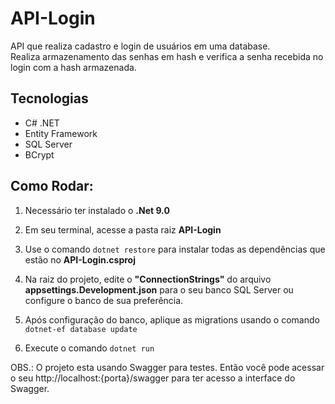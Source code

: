 # API-Login
 
API que realiza cadastro e login de usuários em uma database. \
Realiza armazenamento das senhas em hash e verifica a senha recebida no login com a hash armazenada. 


## Tecnologias
- C# .NET
- Entity Framework
- SQL Server
- BCrypt


## Como Rodar:
1. Necessário ter instalado o __.Net 9.0__

2. Em seu terminal, acesse a pasta raiz __API-Login__

3. Use o comando `dotnet restore` para instalar todas as dependências que estão no __API-Login.csproj__

4. Na raiz do projeto, edite o __"ConnectionStrings"__ do arquivo __appsettings.Development.json__ para o seu banco SQL Server ou configure o banco de sua preferência.

5. Após configuração do banco, aplique as migrations usando o comando `dotnet-ef database update`

6. Execute o comando `dotnet run`
   
OBS.: O projeto esta usando Swagger para testes. Então você pode acessar o seu http://localhost:{porta}/swagger para ter acesso a interface do Swagger.
